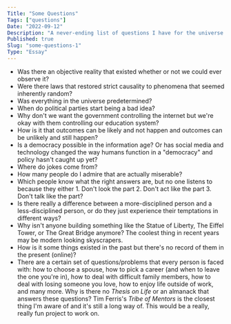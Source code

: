 ```yaml
---
Title: "Some Questions"
Tags: ["questions"]
Date: "2022-09-12"
Description: "A never-ending list of questions I have for the universe."
Published: true
Slug: "some-questions-1"
Type: "Essay"
---
```

- Was there an objective reality that existed whether or not we could ever observe it?
- Were there laws that restored strict causality to phenomena that seemed inherently random?
- Was everything in the universe predetermined?
- When do political parties start being a bad idea?
- Why don't we want the government controlling the internet but we're okay with them controlling our education system?
- How is it that outcomes can be likely and not happen and outcomes can be unlikely and still happen?
- Is a democracy possible in the information age? Or has social media and technology changed the way humans function in a "democracy" and policy hasn't caught up yet?
- Where do jokes come from?
- How many people do I admire that are actually miserable?
- Which people know what the right answers are, but no one listens to because they either 1. Don't look the part 2. Don't act like the part 3. Don't talk like the part?
- Is there really a difference between a more-disciplined person and a less-disciplined person, or do they just experience their temptations in different ways?
- Why isn't anyone building something like the Statue of Liberty, The Eiffel Tower, or The Great Bridge anymore? The coolest thing in recent years may be modern looking skyscrapers.
- How is it some things existed in the past but there's no record of them in the present (online)?
- There are a certain set of questions/problems that every person is faced with: how to choose a spouse, how to pick a career (and when to leave the one you're in), how to deal with difficult family members, how to deal with losing someone you love, how to enjoy life outside of work, and many more. Why is there no *Thesis on Life* or an almanack that answers these questions? Tim Ferris's *Tribe of Mentors* is the closest thing I'm aware of and it's still a long way of. This would be a really, really fun project to work on.